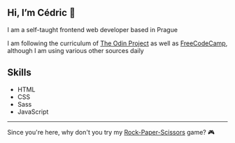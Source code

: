 ## Hi, I’m Cédric :wave:	
I am a self-taught frontend web developer based in Prague

I am following the curriculum of [The Odin Project](https://www.theodinproject.com/) as well as [FreeCodeCamp](https://github.com/freeCodeCamp/freeCodeCamp), although I am using various other sources daily

## Skills
- HTML
- CSS
- Sass
- JavaScript

---

Since you're here, why don't you try my [Rock-Paper-Scissors](https://cedvid.github.io/rockpaperscissors/) game? :video_game:
